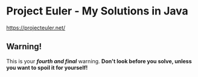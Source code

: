 Project Euler - My Solutions in Java
=

https://projecteuler.net/

Warning!
-

This is your ***fourth and final*** warning. **Don't look before you solve, unless you want to spoil it for yourself!**